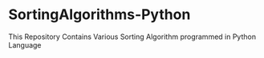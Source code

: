 # SortingAlgorithms-Python
This Repository Contains Various Sorting Algorithm programmed in Python Language 
